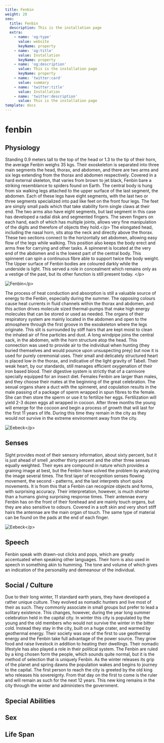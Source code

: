 ```yaml
---
title: Fenbin
weight: 20
seo:
  title: Fenbin
  description: This is the installation page
  extra:
    - name: 'og:type'
      value: website
      keyName: property
    - name: 'og:title'
      value: Installation
      keyName: property
    - name: 'og:description'
      value: This is the installation page
      keyName: property
    - name: 'twitter:card'
      value: summary
    - name: 'twitter:title'
      value: Installation
    - name: 'twitter:description'
      value: This is the installation page
template: docs
---
```


# fenbin

## Physiology

Standing 0.9 meters tall to the top of the head or 1.3 to the tip of their horn, the average Fenbin weighs 35 kgs. Their exoskeleton is separated into three main segments the head, thorax, and abdomen, and there are two arms and six legs extending from the thorax and abdomen respectively. Covered in a hard external skeleton, that varies from brown to jet black, Fenbin bare a striking resemblance to spiders found on Earth. The central body is hung from six walking legs attached to the upper surface of the last segment, the abdomen. Each of these legs have eight segments, with the last two or three segments specialized into pad like feet on the front four legs. The feet are simply small pads which that take stability form single claws at their end. The two arms also have eight segments, but last segment in this case has developed a radial disk and segmented fingers. The seven fingers on each hand, each of which has multiple joints, allows very fine manipulation of the digits and therefore of objects they hold.&lt;/p&gt; The elongated head, including the nasal horn, sits atop the neck and directly above the thorax. These two sections connect to the horizontally set abdomen, allowing easy flow of the legs while walking. This position also keeps the body erect and arms free for carrying and other tasks. A spinneret is located at the very end of the abdomen and is the lowest part of the central body. This spinneret can spin a continuous fibre able to support twice the body weight. The Upper surface of Fenbin bodies are coloured darkly while the underside is light. This served a role in concealment which remains only as a vestige of the past, but its other function is still present today. &lt;/p&gt;

![Fenbin](https://github.com/donnay/interesting-octopus/tree/9cfbd1403693cdcd0669bf5c24326f97bc82bc59/images/Fenbin_grey.jpg)&lt;/p&gt;

The process of heat conduction and absorption is still a valuable source of energy to the Fenbin, especially during the summer. The opposing colours cause heat currents in fluid channels within the thorax and abdomen, and this action drives molecule sized thermal-pumps that make high energy molecules that can be stored or used as needed. The organs of their respiratory system are mainly located in the abdomen and open to the atmosphere through the first groove in the exoskeleton where the legs originate. This slit is surrounded by stiff hairs that are kept moist to clean the inhaled air of fine particles and dust. A long windpipe joins the central sack, in the abdomen, with the horn structure atop the head. This connection was used to provide air to the individual when hunting \(they buried themselves and would pounce upon unsuspecting prey\) but now it is used for purely ceremonial uses. Their small and delicately structured heart is placed low in the thorax, and indicative of the light gravity of Tabell. Their weak heart, by our standards, still manages efficient oxygenation of their iron based blood. Their digestive system is strictly that of a carnivore specially equipped for an insect diet. Females Fenbin are larger than males, and they choose their mates at the beginning of the great celebration. The sexual organs share a duct with the spinneret, and copulation results in the male passing of a package of sperm wrapped in spun fibres to the female. She can then store the sperm or use it to fertilize her eggs. Fertilization will yield 2-3 dozen eggs all wrapped in cocoon. After three months the young will emerge for the cocoon and begin a process of growth that will last for the first 11 years of life. During this time they remain in the city as they would not survive in the extreme environment away from the city.

![Eebeck](https://github.com/donnay/interesting-octopus/tree/9cfbd1403693cdcd0669bf5c24326f97bc82bc59/images/Fenbin_bw.jpg)&lt;/p&gt;

## Senses

Sight provides most of their sensory information, about sixty percent, but it is just ahead of smell ,another thirty percent and the other three senses equally weighted. Their eyes are compound in nature which provides a graining image at best, but the Fenbin have solved the problem by analyzing the image several times. The first layer of recognition senses flowing movement, the second - patterns, and the last interprets short quick movements. It is from this that a Fenbin can recognize objects and forms, with surprising accuracy. Their interpretation, however, is much shorter than a humans giving surprising response times. Their antennae every Fenbin has on the front of their forehead and are mainly touch organs, but they are also sensitive to odours. Covered in a soft skin and very short stiff hairs the antennae are the main organ of touch. The same type of material can be found on the pads at the end of each finger.

![Eebeck](https://github.com/donnay/interesting-octopus/tree/9cfbd1403693cdcd0669bf5c24326f97bc82bc59/images/FenbinAnatomical.jpg)&lt;/p&gt;

## Speech

Fenbin speak with drawn-out clicks and pops, which are greatly accentuated when speaking other languages. Their horn is also used in speech in something akin to humming. The tone and volume of which gives an indication of the personality and demeanour of the individual.

## Social / Culture

Due to their long winter, 11 standard earth years, they have developed a rather unique culture. They evolved as nomadic hunters and live most of their as such. They commonly associate in small groups but prefer to lead a solitary existence. This changes, however, during the year long summer celebration held in the capital city. In winter this city is populated by the young and the old members who would not survive the winter in the bitter cold. Instead they stay in the city, built on a huge crater, and warmed by geothermal energy. Their society was one of the first to use geothermal energy and the Fenbin take full advantage of the power source. They grow food and raise livestock in addition to heating their dwellings. Their nomadic lifestyle has also played a role in their political system. The Fenbin are ruled by a king chosen form the people, which sounds quite normal, but it is the method of selection that is uniquely Fenbin. As the winter releases its grip of the planet and spring dawns the population wakes and begins to journey to the capital. The first person to reach the city is greeted by the old king who releases his sovereignty. From that day on the first to come is the ruler and will remain as such for the next 12 years. This new king remains in the city through the winter and administers the government.

## Special Abilities

## Sex

## Life Span

